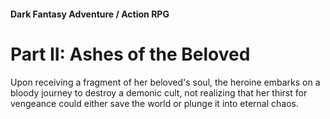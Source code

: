 #### Dark Fantasy Adventure / Action RPG

# Part II: Ashes of the Beloved

Upon receiving a fragment of her beloved's soul, the heroine embarks on a bloody journey to destroy a demonic cult, not realizing that her thirst for vengeance could either save the world or plunge it into eternal chaos.
